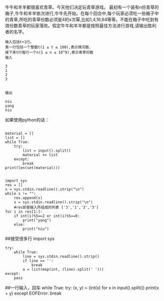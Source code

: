 

牛牛和羊羊都很喜欢青草。今天他们决定玩青草游戏。
最初有一个装有n份青草的箱子,牛牛和羊羊依次进行,牛牛先开始。在每个回合中,每个玩家必须吃一些箱子中的青草,所吃的青草份数必须是4的x次幂,比如1,4,16,64等等。不能在箱子中吃到有效份数青草的玩家落败。假定牛牛和羊羊都是按照最佳方法进行游戏,请输出胜利者的名字。 
```
输入包括t+1行。
第一行包括一个整数t(1 ≤ t ≤ 100),表示情况数.
接下来t行每行一个n(1 ≤ n ≤ 10^9),表示青草份数
输入

3
1
2
3


输出

niu
yang
niu

```

如果使用python的话：

```

material = []
list = []
while True:
    try:
        list = input().split()
        material += list
    except:
        break
print(len(set(material)))
```

```

import sys
res = []
s = sys.stdin.readline().strip("\n")
while s != "":
    res.append(s)
    s = sys.stdin.readline().strip("\n")  
    #res即是输入所组成的列表 ['3','1','2','3']
for i in res[1:]:
    if int(i)%5==2 or int(i)%5==0:
        print("yang")
    else:
        print("niu")
```
##接受很多行
    import sys

    try:
        while True:
            line = sys.stdin.readline().strip()
            if line == '':
                break
            a = list(map(int, (line).split(' ')))
    except:
        pass
##一行输入，回车
    while True:
        try:
            (x, y) = (int(x) for x in input().split())
            print(x + y)
        except EOFError:
            break
